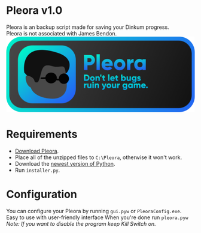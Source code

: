 # Pleora v1.0

Pleora is an backup script made for saving your Dinkum progress.  
Pleora is not associated with James Bendon.
![Banner](src\pleora-banner.png)

# Requirements

- [Download Pleora](https://github.com/ancymoniarz/Pleora/archive/refs/heads/main.zip).
- Place all of the unzipped files to `C:\Pleora`, otherwise it won't work.
- Download the [newest version of Python](https://www.python.org/downloads/).
- Run `installer.py`.

# Configuration

You can configure your Pleora by running `gui.pyw` or `PleoraConfig.exe`.  
Easy to use with user-friendly interface
When you're done run `pleora.pyw`  
_Note: If you want to disable the program keep Kill Switch on._
